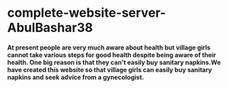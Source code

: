 # complete-website-server-AbulBashar38
#### At present people are very much aware about health but village girls cannot take various steps for good health despite being aware of their health. One big reason is that they can't easily buy sanitary napkins.We have created this website so that village girls can easily buy sanitary napkins and seek advice from a gynecologist.
